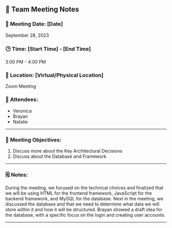 ## 📝 **Team Meeting Notes**

### 📅 **Meeting Date**: [Date]
September 28, 2023

### 🕒 **Time**: [Start Time] - [End Time]
3:00 PM - 4:00 PM

### 📍 **Location**: [Virtual/Physical Location]
Zoom Meeting 


### 📣 **Attendees**:
- Veronica 
- Brayan 
- Natalie
  
---

### 🎯 **Meeting Objectives**:
1. Discuss more about the Key Architectural Decisions
2. Discuss about the Database and Framework 

---

### 🗒️ **Notes**:

During the meeting, we focused on the technical choices and finalized that we will be using HTML for the frontend framework, JavaScript for the backend framework, and MySQL for the database. Next in the meeting, we discussed the database and that we need to determine what data we will store within it and how it will be structured. Brayan showed a draft idea for the database,  with a specific focus on the login and creating user accounts. 

---
